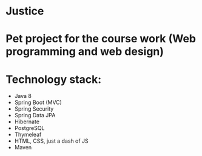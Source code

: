 # Justice
# Pet prоject for the course work (Web programming and web design)


# Technology stack:
- Java 8
- Spring Boot (MVC)
- Spring Security
- Spring Data JPA
- Hibernate
- PostgreSQL
- Thymeleaf
- HTML, CSS, just a dash of JS
- Maven
